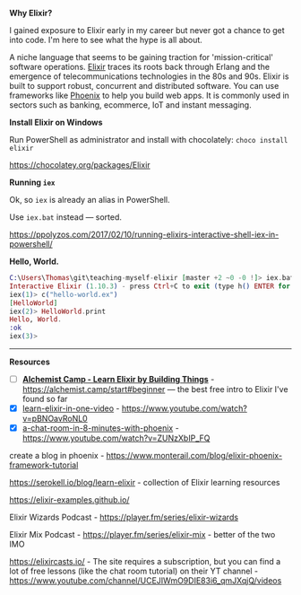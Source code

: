**Why Elixir?**

I gained exposure to Elixir early in my career but never got a chance to get into code. I'm here to see what the hype is all about.

A niche language that seems to be gaining traction for 'mission-critical' software operations. [Elixir](https://en.wikipedia.org/wiki/Elixir_(programming_language)) traces its roots back through Erlang and the emergence of telecommunications technologies in the 80s and 90s. Elixir is built to support robust, concurrent and distributed software. You can use frameworks like [Phoenix](https://www.phoenixframework.org/) to help you build web apps. It is commonly used in sectors such as banking, ecommerce, IoT and instant messaging.

**Install Elixir on Windows**

Run PowerShell as administrator and install with chocolately: `choco install elixir`

https://chocolatey.org/packages/Elixir

**Running `iex`**

Ok, so `iex` is already an alias in PowerShell. 

Use `iex.bat` instead — sorted.

https://ppolyzos.com/2017/02/10/running-elixirs-interactive-shell-iex-in-powershell/

**Hello, World.**

```elixir
C:\Users\Thomas\git\teaching-myself-elixir [master +2 ~0 -0 !]> iex.bat
Interactive Elixir (1.10.3) - press Ctrl+C to exit (type h() ENTER for help)
iex(1)> c("hello-world.ex")
[HelloWorld]
iex(2)> HelloWorld.print
Hello, World.
:ok
iex(3)>
```

---

**Resources**

- [ ] **[Alchemist Camp - Learn Elixir by Building Things](./alchemist-camp-elixir-beginner)** - https://alchemist.camp/start#beginner — the best free intro to Elixir I've found so far
- [x] [learn-elixir-in-one-video](./learn-elixir-in-one-video) - https://www.youtube.com/watch?v=pBNOavRoNL0
- [x] [a-chat-room-in-8-minutes-with-phoenix](./a-chat-room-in-8-minutes-with-phoenix) - https://www.youtube.com/watch?v=ZUNzXbIP_FQ

create a blog in phoenix - https://www.monterail.com/blog/elixir-phoenix-framework-tutorial

https://serokell.io/blog/learn-elixir - collection of Elixir learning resources

https://elixir-examples.github.io/

Elixir Wizards Podcast - https://player.fm/series/elixir-wizards

Elixir Mix Podcast - https://player.fm/series/elixir-mix - better of the two IMO

https://elixircasts.io/ - The site requires a subscription, but you can find a lot of free lessons (like the chat room tutorial) on their YT channel - https://www.youtube.com/channel/UCEJIWmO9DIE83i6_qmJXqjQ/videos 

